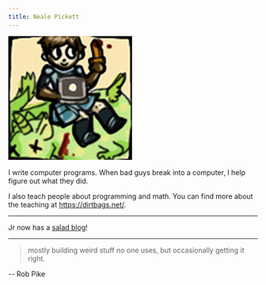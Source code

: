 ```yaml
---
title: Neale Pickett
---
```


![☺](assets/images/face.png)

I write computer programs.
When bad guys break into a computer,
I help figure out what they did.

I also teach people about programming and math.
You can find more about the teaching at
<https://dirtbags.net/>.

---

Jr now has a [salad blog](/salads/)!

---

> mostly building weird stuff no one uses, 
> but occasionally getting it right.

-- Rob Pike

